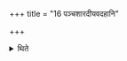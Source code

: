+++
title = "16 पञ्चशारदीयवदहानि"

+++

<details><summary>थिते</summary>

पञ्चशारदीयवदहानि १६
</details>
